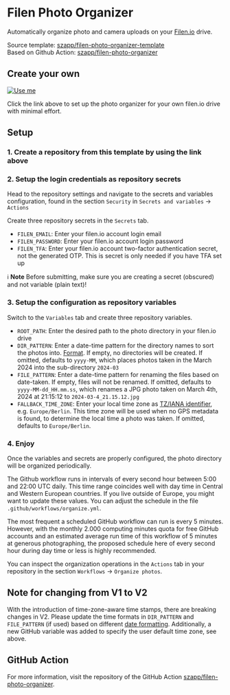 # Filen Photo Organizer

Automatically organize photo and camera uploads on your [Filen.io](https://filen.io) drive.

Source template: [szapp/filen-photo-organizer-template](https://github.com/szapp/filen-photo-organizer-template)  
Based on Github Action: [szapp/filen-photo-organizer](https://github.com/szapp/filen-photo-organizer)

## Create your own

[![Use me](https://img.shields.io/badge/template-use%20me-green?style=for-the-badge&logo=github)](https://repo.new/?template_name=filen-photo-organizer-template&template_owner=szapp&name=filen-photo-organizer&description=Automatically%20organizes%20my%20filen.io%20photos)

Click the link above to set up the photo organizer for your own filen.io drive with minimal effort.

## Setup

### 1. Create a repository from this template by using the link above

### 2. Setup the login credentials as repository secrets

Head to the repository settings and navigate to the secrets and variables configuration, found in the section `Security` in `Secrets and variables` -> `Actions`

Create three repository secrets in the `Secrets` tab.

- `FILEN_EMAIL`: Enter your filen.io account login email
- `FILEN_PASSWORD`: Enter your filen.io account login password
- `FILEN_TFA`: Enter your filen.io account two-factor authentication secret, not the generated OTP. This is secret is only needed if you have TFA set up

ℹ️ **Note** Before submitting, make sure you are creating a secret (obscured) and not variable (plain text)!

### 3. Setup the configuration as repository variables

Switch to the `Variables` tab and create three repository variables.

- `ROOT_PATH`: Enter the desired path to the photo directory in your filen.io drive
- `DIR_PATTERN`: Enter a date-time pattern for the directory names to sort the photos into. [Format][date-format-link]. If empty, no directories will be created. If omitted, defaults to `yyyy-MM`, which places photos taken in the March 2024 into the sub-directory `2024-03`
- `FILE_PATTERN`: Enter a date-time pattern for renaming the files based on date-taken. If empty, files will not be renamed. If omitted, defaults to `yyyy-MM-dd_HH.mm.ss`, which renames a JPG photo taken on March 4th, 2024 at 21:15:12 to `2024-03-4_21.15.12.jpg`
- `FALLBACK_TIME_ZONE`: Enter your local time zone as [TZ/IANA identifier][timezones-link], e.g. `Europe/Berlin`. This time zone will be used when no GPS metadata is found, to determine the local time a photo was taken. If omitted, defaults to `Europe/Berlin`.

### 4. Enjoy

Once the variables and secrets are properly configured, the photo directory will be organized periodically.

The Github workflow runs in intervals of every second hour between 5:00 and 22:00 UTC daily. This time range coincides well with day time in Central and Western European countries. If you live outside of Europe, you might want to update these values. You can adjust the schedule in the file `.github/workflows/organize.yml`.

The most frequent a scheduled GitHub workflow can run is every 5 minutes. However, with the monthly 2.000 computing minutes quota for free GitHub accounts
and an estimated average run time of this workflow of 5 minutes at generous photographing, the proposed schedule here of every second hour during day time or less is highly recommended.

You can inspect the organization operations in the `Actions` tab in your repository in the section `Workflows` -> `Organize photos`.

## Note for changing from V1 to V2

With the introduction of time-zone-aware time stamps, there are breaking changes in V2. Please update the time formats in `DIR_PATTERN` and `FILE_PATTERN` (if used) based on different [date formatting][date-format-link]. Additionally, a new GitHub variable was added to specify the user default time zone, see above.

[date-format-link]: https://moment.github.io/luxon/#/formatting?id=table-of-tokens
[timezones-link]: https://en.wikipedia.org/wiki/List_of_tz_database_time_zones

## GitHub Action

For more information, visit the repository of the GitHub Action [szapp/filen-photo-organizer](https://github.com/szapp/filen-photo-organizer).
